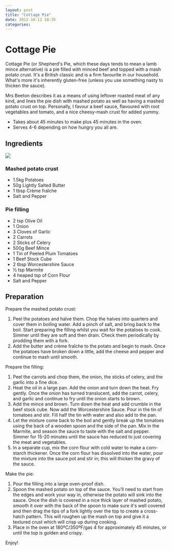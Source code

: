 ```yaml
---
layout: post
title: "Cottage Pie"
date: 2012-10-12 10:35
categories:
---
```

Cottage Pie
===========

Cottage Pie (or Shepherd's Pie, which these days tends to mean a lamb mince alternative) is a pie filled with minced beef and topped with a mash potato crust. It's a British classic and is a firm favourite in our household. What's more it's inherently gluten-free (unless you use something nasty to thicken the sauce).

Mrs Beeton describes it as a means of using leftover roasted meat of any kind, and lines the pie dish with mashed potato as well as having a mashed potato crust on top. Personally, I favour a beef sauce, flavoured with root vegetables and tomato, and a nice cheesy-mash crust for added yummy.

* Takes about 45 minutes to make plus 45 minutes in the oven.
* Serves 4-6 depending on how hungry you all are.

Ingredients
-----------

![](/assets/img/cottage-pie.jpg)

### Mashed potato crust

* 1.5kg Potatoes
* 50g Lightly Salted Butter
* 1 tbsp Crème fraîche
* Salt and Pepper

### Pie filling

* 2 tsp Olive Oil
* 1 Onion
* 3 Cloves of Garlic
* 2 Carrots
* 2 Sticks of Celery
* 500g Beef Mince
* 1 Tin of Peeled Plum Tomatoes
* 1 Beef Stock Cube
* 2 tbsp Worcestershire Sauce
* ½ tsp Marmite
* 4 heaped tsp of Corn Flour
* Salt and Pepper

Preparation
-----------

Prepare the mashed potato crust:

1. Peel the potatoes and halve them. Chop the halves into quarters and cover them in boiling water. Add a pinch of salt, and bring back to the boil. Start preparing the filling whilst you wait for the potatoes to cook. Simmer until they are soft and then drain. Check them periodically by prodding them with a fork.
1. Add the butter and crème fraîche to the potato and begin to mash. Once the potatoes have broken down a little, add the cheese and pepper and continue to mash until smooth.

Prepare the filling:

1. Peel the carrots and chop them, the onion, the sticks of celery, and the garlic into a fine dice.
1. Heat the oil in a large pan. Add the onion and turn down the heat. Fry gently. Once the onion has turned translucent, add the carrot, celery, and garlic and continue to fry until the onion starts to brown.
1. Add the mince and brown. Turn down the heat and add crumble in the beef stock cube. Now add the Worcestershire Sauce. Pour in the tin of tomatoes and stir. Fill half the tin with water and also add to the pan.
1. Let the mixture come back to the boil and gently break up the tomatoes using the back of a wooden spoon and the side of the pan. Mix in the Marmite, and season the sauce to taste with the salt and pepper. Simmer for 15-20 minutes until the sauce has reduced to just covering the meat and vegetables.
1. In a separate cup, mix the corn flour with cold water to make a corn-starch thickener. Once the corn flour has dissolved into the water, pour the mixture into the sauce pot and stir in; this will thicken the gravy of the sauce.

Make the pie:

1. Pour the filling into a large oven-proof dish.
1. Spoon the mashed potato on top of the sauce. You'll need to start from the edges and work your way in, otherwise the potato will sink into the sauce. Once the dish is covered in a nice thick layer of mashed potato, smooth it over with the back of the spoon to make sure it's well covered and then drag the tips of a fork lightly over the top to create a cross-hatch pattern. This will roughen up the mash on top and give it a textured crust which will crisp up during cooking.
2. Place in the oven at 180ºC/350ºF/gas 4 for approximately 45 minutes, or until the top is golden and crispy.

Enjoy!